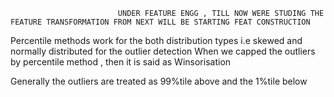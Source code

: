                             UNDER FEATURE ENGG , TILL NOW WERE STUDING THE FEATURE TRANSFORMATION FROM NEXT WILL BE STARTING FEAT CONSTRUCTION


Percentile methods work for the both distribution types i.e skewed and normally distributed for the outlier detection
When we capped the outliers by percentile method , then it is said as Winsorisation

Generally the outliers are treated as 99%tile above and the 1%tile below
